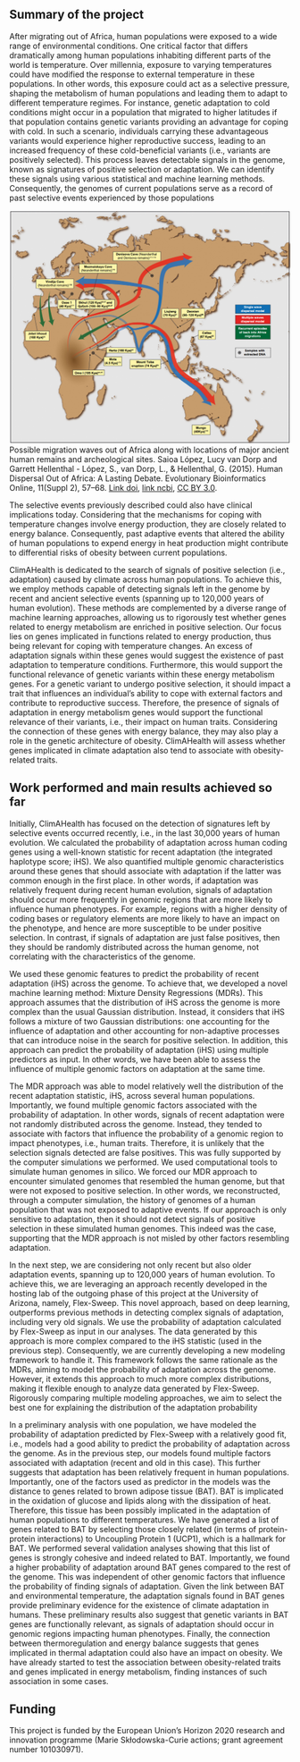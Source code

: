 
## Summary of the project
After migrating out of Africa, human populations were exposed to a wide range of environmental conditions. One critical factor that differs dramatically among human populations inhabiting different parts of the world is temperature. Over millennia, exposure to varying temperatures could have modified the response to external temperature in these populations. In other words, this exposure could act as a selective pressure, shaping the metabolism of human populations and leading them to adapt to different temperature regimes. For instance, genetic adaptation to cold conditions might occur in a population that migrated to higher latitudes if that population contains genetic variants providing an advantage for coping with cold. In such a scenario, individuals carrying these advantageous variants would experience higher reproductive success, leading to an increased frequency of these cold-beneficial variants (i.e., variants are positively selected). This process leaves detectable signals in the genome, known as signatures of positive selection or adaptation. We can identify these signals using various statistical and machine learning methods. Consequently, the genomes of current populations serve as a record of past selective events experienced by those populations

![figure_1](assets/images/early_human_migrations.png)
Possible migration waves out of Africa along with locations of major ancient human remains and archeological sites. Saioa López, Lucy van Dorp and Garrett Hellenthal - López, S., van Dorp, L., & Hellenthal, G. (2015). Human Dispersal Out of Africa: A Lasting Debate. Evolutionary Bioinformatics Online, 11(Suppl 2), 57–68. [Link doi](http://doi.org/10.4137/EBO.S33489), [link ncbi](https://www.ncbi.nlm.nih.gov/pmc/articles/PMC4844272/), [CC BY 3.0](https://commons.wikimedia.org/w/index.php?curid=50508700).

The selective events previously described could also have clinical implications today. Considering that the mechanisms for coping with temperature changes involve energy production, they are closely related to energy balance. Consequently, past adaptive events that altered the ability of human populations to expend energy in heat production might contribute to differential risks of obesity between current populations.

ClimAHealth is dedicated to the search of signals of positive selection (i.e., adaptation) caused by climate across human populations. To achieve this, we employ methods capable of detecting signals left in the genome by recent and ancient selective events (spanning up to 120,000 years of human evolution). These methods are complemented by a diverse range of machine learning approaches, allowing us to rigorously test whether genes related to energy metabolism are enriched in positive selection. Our focus lies on genes implicated in functions related to energy production, thus being relevant for coping with temperature changes. An excess of adaptation signals within these genes would suggest the existence of past adaptation to temperature conditions. Furthermore, this would support the functional relevance of genetic variants within these energy metabolism genes. For a genetic variant to undergo positive selection, it should impact a trait that influences an individual’s ability to cope with external factors and contribute to reproductive success. Therefore, the presence of signals of adaptation in energy metabolism genes would support the functional relevance of their variants, i.e., their impact on human traits. Considering the connection of these genes with energy balance, they may also play a role in the genetic architecture of obesity. ClimAHealth will assess whether genes implicated in climate adaptation also tend to associate with obesity-related traits.


## Work performed and main results achieved so far
Initially, ClimAHealth has focused on the detection of signatures left by selective events occurred recently, i.e., in the last 30,000 years of human evolution. We calculated the probability of adaptation across human coding genes using a well-known statistic for recent adaptation (the integrated haplotype score; iHS). We also quantified multiple genomic characteristics around these genes that should associate with adaptation if the latter was common enough in the first place. In other words, if adaptation was relatively frequent during recent human evolution, signals of adaptation should occur more frequently in genomic regions that are more likely to influence human phenotypes. For example, regions with a higher density of coding bases or regulatory elements are more likely to have an impact on the phenotype, and hence are more susceptible to be under positive selection. In contrast, if signals of adaptation are just false positives, then they should be randomly distributed across the human genome, not correlating with the characteristics of the genome. 

We used these genomic features to predict the probability of recent adaptation (iHS) across the genome. To achieve that, we developed a novel machine learning method: Mixture Density Regressions (MDRs). This approach assumes that the distribution of iHS across the genome is more complex than the usual Gaussian distribution. Instead, it considers that iHS follows a mixture of two Gaussian distributions: one accounting for the influence of adaptation and other accounting for non-adaptive processes that can introduce noise in the search for positive selection. In addition, this approach can predict the probability of adaptation (iHS) using multiple predictors as input. In other words, we have been able to assess the influence of multiple genomic factors on adaptation at the same time. 

The MDR approach was able to model relatively well the distribution of the recent adaptation statistic, iHS, across several human populations. Importantly, we found multiple genomic factors associated with the probability of adaptation. In other words, signals of recent adaptation were not randomly distributed across the genome. Instead, they tended to associate with factors that influence the probability of a genomic region to impact phenotypes, i.e., human traits. Therefore, it is unlikely that the selection signals detected are false positives. This was fully supported by the computer simulations we performed. We used computational tools to simulate human genomes in silico. We forced our MDR approach to encounter simulated genomes that resembled the human genome, but that were not exposed to positive selection. In other words, we reconstructed, through a computer simulation, the history of genomes of a human population that was not exposed to adaptive events. If our approach is only sensitive to adaptation, then it should not detect signals of positive selection in these simulated human genomes. This indeed was the case, supporting that the MDR approach is not misled by other factors resembling adaptation.

In the next step, we are considering not only recent but also older adaptation events, spanning up to 120,000 years of human evolution. To achieve this, we are leveraging an approach recently developed in the hosting lab of the outgoing phase of this project at the University of Arizona, namely, Flex-Sweep. This novel approach, based on deep learning, outperforms previous methods in detecting complex signals of adaptation, including very old signals. We use the probability of adaptation calculated by Flex-Sweep as input in our analyses. The data generated by this approach is more complex compared to the iHS statistic (used in the previous step). Consequently, we are currently developing a new modeling framework to handle it. This framework follows the same rationale as the MDRs, aiming to model the probability of adaptation across the genome. However, it extends this approach to much more complex distributions, making it flexible enough to analyze data generated by Flex-Sweep. Rigorously comparing multiple modeling approaches, we aim to select the best one for explaining the distribution of the adaptation probability

In a preliminary analysis with one population, we have modeled the probability of adaptation predicted by Flex-Sweep with a relatively good fit, i.e., models had a good ability to predict the probability of adaptation across the genome. As in the previous step, our models found multiple factors associated with adaptation (recent and old in this case). This further suggests that adaptation has been relatively frequent in human populations. Importantly, one of the factors used as predictor in the models was the distance to genes related to brown adipose tissue (BAT). BAT is implicated in the oxidation of glucose and lipids along with the dissipation of heat. Therefore, this tissue has been possibly implicated in the adaptation of human populations to different temperatures. We have generated a list of genes related to BAT by selecting those closely related (in terms of protein-protein interactions) to Uncoupling Protein 1 (UCP1), which is a hallmark for BAT. We performed several validation analyses showing that this list of genes is strongly cohesive and indeed related to BAT. Importantly, we found a higher probability of adaptation around BAT genes compared to the rest of the genome. This was independent of other genomic factors that influence the probability of finding signals of adaptation. Given the link between BAT and environmental temperature, the adaptation signals found in BAT genes provide preliminary evidence for the existence of climate adaptation in humans. These preliminary results also suggest that genetic variants in BAT genes are functionally relevant, as signals of adaptation should occur in genomic regions impacting human phenotypes. Finally, the connection between thermoregulation and energy balance suggests that genes implicated in thermal adaptation could also have an impact on obesity. We have already started to test the association between obesity-related traits and genes implicated in energy metabolism, finding instances of such association in some cases.


## Funding
This project is funded by the European Union’s Horizon 2020 research and innovation programme (Marie Skłodowska-Curie actions; grant agreement number 101030971).